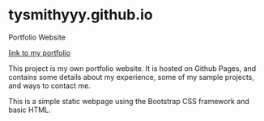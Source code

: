 # tysmithyyy.github.io
Portfolio Website

[link to my portfolio](https://www.smithyyy.dev)

This project is my own portfolio website. It is hosted on Github Pages, and contains some details about my experience, some of my sample projects, and ways to contact me. 

This is a simple static webpage using the Bootstrap CSS framework and basic HTML. 
